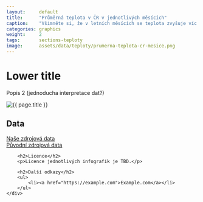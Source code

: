```yaml
---
layout:     default
title:      "Průměrná teplota v ČR v jednotlivých měsících"
caption:    "Všimněte si, že v letních měsících se teplota zvyšuje víc. Případně nějaká další věta k interpretaci grafu, který je zobrazen výše."
categories: graphics
weight:     2
tags:       sections-teploty
image:      assets/data/teploty/prumerna-teplota-cr-mesice.png
---
```


# Lower title

Popis 2 (jednoducha interpretace dat?)

<div class="row" markdown="on">
    <div class="col-sm-12 col-md-8">
        <img class="graphics-image" src="{{site.baseurl}}/{{ page.image }}" alt="{{ page.title }}">
    </div>
    <div class="col">
        <h2>Data</h2>
        <p>
            <a href="" class="btn btn-primary" role="button">Naše zdrojová data</a><br>
            <a href="" class="btn btn-default" role="button">Původní zdrojová data</a>
        </p>

        <h2>Licence</h2>
        <p>Licence jednotlivých infografik je TBD.</p>

        <h2>Další odkazy</h2>
        <ul>
            <li><a href="https://example.com">Example.com</a></li>
        </ul>
    </div>
</div>
